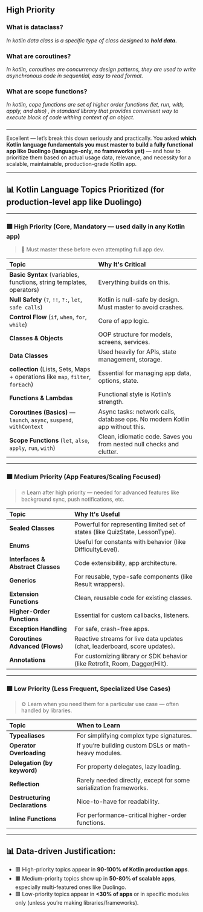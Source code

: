 ## High Priority

### What is dataclass?
*In kotlin data class is a specific type of class designed to **hold data.***

### What are coroutines?
*In kotlin, coroutines are concurrency design patterns, they are used to write asynchronous code in
sequential, easy to read format.*

### What are scope functions?
*In kotlin, cope functions are set of higher order functions (let, run, with, apply, and also) , in standard 
library that provides convenient way to execute block of code withing context of an object.*

### 


---

Excellent — let’s break this down seriously and practically.
You asked **which Kotlin language fundamentals you must master to build a fully functional app like Duolingo (language-only, no frameworks yet)** — and how to prioritize them based on actual usage data, relevance, and necessity for a scalable, maintainable, production-grade Kotlin app.

---

## 📊 Kotlin Language Topics Prioritized (for production-level app like Duolingo)

---

### 🟥 High Priority (Core, Mandatory — used daily in any Kotlin app)

> 🚨 Must master these before even attempting full app dev.

| Topic                                                                            | Why It's Critical                                                            |
| :------------------------------------------------------------------------------- | :--------------------------------------------------------------------------- |
| **Basic Syntax** (variables, functions, string templates, operators)             | Everything builds on this.                                                   |
| **Null Safety** (`?`, `!!`, `?:`, `let`, `safe calls`)                           | Kotlin is null-safe by design. Must master to avoid crashes.                 |
| **Control Flow** (`if`, `when`, `for`, `while`)                                  | Core of app logic.                                                           |
| **Classes & Objects**                                                            | OOP structure for models, screens, services.                                 |
| **Data Classes**                                                                 | Used heavily for APIs, state management, storage.                            |
| **collection** (Lists, Sets, Maps + operations like `map`, `filter`, `forEach`) | Essential for managing app data, options, state.                             |
| **Functions & Lambdas**                                                          | Functional style is Kotlin’s strength.                                       |
| **Coroutines (Basics)** — `launch`, `async`, `suspend`, `withContext`            | Async tasks: network calls, database ops. No modern Kotlin app without this. |
| **Scope Functions** (`let`, `also`, `apply`, `run`, `with`)                      | Clean, idiomatic code. Saves you from nested null checks and clutter.        |

---

### 🟧 Medium Priority (App Features/Scaling Focused)

> 🔥 Learn after high priority — needed for advanced features like background sync, push notifications, etc.

| Topic                             | Why It's Useful                                                               |
| :-------------------------------- | :---------------------------------------------------------------------------- |
| **Sealed Classes**                | Powerful for representing limited set of states (like QuizState, LessonType). |
| **Enums**                         | Useful for constants with behavior (like DifficultyLevel).                    |
| **Interfaces & Abstract Classes** | Code extensibility, app architecture.                                         |
| **Generics**                      | For reusable, type-safe components (like Result wrappers).                    |
| **Extension Functions**           | Clean, reusable code for existing classes.                                    |
| **Higher-Order Functions**        | Essential for custom callbacks, listeners.                                    |
| **Exception Handling**            | For safe, crash-free apps.                                                    |
| **Coroutines Advanced (Flows)**   | Reactive streams for live data updates (chat, leaderboard, score updates).    |
| **Annotations**                   | For customizing library or SDK behavior (like Retrofit, Room, Dagger/Hilt).   |

---

### 🟩 Low Priority (Less Frequent, Specialized Use Cases)

> ⚙️ Learn when you need them for a particular use case — often handled by libraries.

| Topic                          | When to Learn                                                     |
| :----------------------------- | :---------------------------------------------------------------- |
| **Typealiases**                | For simplifying complex type signatures.                          |
| **Operator Overloading**       | If you’re building custom DSLs or math-heavy modules.             |
| **Delegation (by keyword)**    | For property delegates, lazy loading.                             |
| **Reflection**                 | Rarely needed directly, except for some serialization frameworks. |
| **Destructuring Declarations** | Nice-to-have for readability.                                     |
| **Inline Functions**           | For performance-critical higher-order functions.                  |

---

## 📊 Data-driven Justification:

* 🟥 High-priority topics appear in **90-100% of Kotlin production apps**.
* 🟧 Medium-priority topics show up in **50-80% of scalable apps**, especially multi-featured ones like Duolingo.
* 🟩 Low-priority topics appear in **<30% of apps** or in specific modules only (unless you’re making libraries/frameworks).

